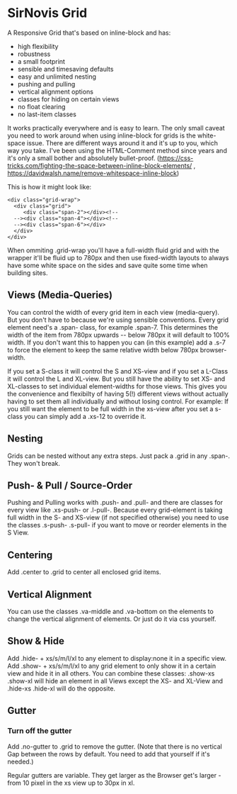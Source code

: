 # SirNovis Grid

A Responsive Grid that's based on inline-block and has:

- high flexibility
- robustness
- a small footprint
- sensible and timesaving defaults
- easy and unlimited nesting
- pushing and pulling
- vertical alignment options
- classes for hiding on certain views
- no float clearing
- no last-item classes

It works practically everywhere and is easy to learn. The only small caveat you need to work around when using inline-block for grids is the white-space issue. There are different ways around it and it's up to you, which way you take. I've been using the HTML-Comment method since years and it's only a small bother and absolutely bullet-proof.
(https://css-tricks.com/fighting-the-space-between-inline-block-elements/ ,  
https://davidwalsh.name/remove-whitespace-inline-block)

This is how it might look like:

```	
<div class="grid-wrap">
  <div class="grid">
     <div class="span-2"></div><!--
  --><div class="span-4"></div><!--		
  --><div class="span-6"></div>
  </div>
</div>
```

When ommiting .grid-wrap you'll have a full-width fluid grid and with the wrapper it'll be fluid up to 780px and then use fixed-width layouts to always have some white space on the sides and save quite some time when building sites.

## Views (Media-Queries)

You can control the width of every grid item in each view (media-query). But you don't have to because we're using sensible conventions. Every grid element need's a .span- class, for example .span-7. This determines the width of the item from 780px upwards -- below 780px it will default to 100% width. If you don't want this to happen you can (in this example) add a .s-7 to force the element to keep the same relative width below 780px browser-width.

If you set a S-class it will control the S and XS-view and if you set a L-Class it will control the L and XL-view. But you still have the ability to set XS- and XL-classes to set individual element-widths for those views. This gives you the convenience and flexibilty of having 5(!) different views without actually having to set them all individually and without losing control. 
For example: If you still want the element to be full width in the xs-view after you set a s-class you can simply add a .xs-12 to override it. 

## Nesting

Grids can be nested without any extra steps. Just pack a .grid in any .span-. They won't break.

## Push- & Pull / Source-Order

Pushing and Pulling works with .push- and .pull- and there are classes for every view like .xs-push- or .l-pull-. Because every grid-element is taking full width in the S- and XS-view (if not specified otherwise) you need to use the classes .s-push- .s-pull- if you want to move or reorder elements in the S View.

## Centering

Add .center to .grid to center all enclosed grid items.

## Vertical Alignment

You can use the classes .va-middle and .va-bottom on the elements to change the vertical alignment of elements. Or just do it via css yourself.

## Show & Hide

Add .hide- + xs/s/m/l/xl to any element to display:none it in a specific view. Add .show- + xs/s/m/l/xl to any grid element to only show it in a certain view and hide it in all others. You can combine these classes: .show-xs .show-xl will hide an element in all Views except the XS- and XL-View and .hide-xs .hide-xl will do the opposite.

## Gutter

### Turn off the gutter

Add .no-gutter to .grid to remove the gutter. 
(Note that there is no vertical Gap between the rows by default. You need to add that yourself if it's needed.)

Regular gutters are variable. They get larger as the Browser get's larger - from 10 pixel in the xs view up to 30px in xl.